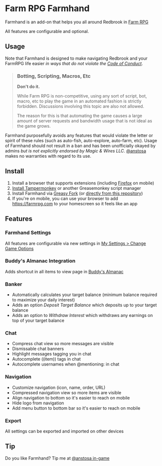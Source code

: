 # Farm RPG Farmhand

Farmhand is an add-on that helps you all around Redbrook in [Farm RPG](https://farmrpg.com)

All features are configurable and optional.

## Usage

Note that Farmhand is designed to make navigating Redbrook and your FarmRPG life easier *in ways that do not violate the [Code of Conduct](https://farmrpg.com/index.php#!/coc.php)*.

> ### Botting, Scripting, Macros, Etc
>
> **Don't do it.**
>
> While Farm RPG is non-competitive, using any sort of script, bot, macro, etc to play the game in an automated fashion is strictly forbidden. Discussions involving this topic are also not allowed.
>
> The reason for this is that automating the game causes a large amount of server requests and bandwidth usage that is not ideal as the game grows.

Farmhand purposefully avoids any features that would violate the letter or spirit of these rules (such as auto-fish, auto-explore, auto-farm, etc). Usage of Farmhand should not result in a ban and has been unofficially okayed by admins *but is not explicitly endorsed by Magic & Wires LLC*. [@anstosa](https://farmrpg.com/#!/profile.php?user_name=anstosa) makes no warranties with regard to its use.

## Install

1. Install a browser that supports extensions (including [Firefox](https://www.mozilla.org/en-US/firefox/new) on mobile)
2. [Install Tampermonkey](https://www.tampermonkey.net/) or another Greasemonkey script manager
3. Install Farmhand via [Greasy Fork](https://greasyfork.org/en/scripts/497660-farm-rpg-farmhand) (or [directly from this repository](https://github.com/anstosa/farmrpg-farmhand/blob/main/dist/farmrpg-farmhand.user.js))
4. If you're on mobile, you can use your browser to add <https://farmrpg.com> to your homescreen so it feels like an app

## Features

### Farmhand Settings

All features are configurable via new settings in [My Settings > Change Game Options](https://farmrpg.com/#!/settings_options.php)

### Buddy's Almanac Integration

Adds shortcut in all items to view page in [Buddy's Almanac](https://buddy.farm)

### Banker

* Automatically calculates your target balance (minimum balance required to maximize your daily interest)
* Adds an option *Deposit Target Balance* which deposits up to your target balance
* Adds an option to *Withdraw Interest* which withdraws any earnings on top of your target balance

### Chat

* Compress chat view so more messages are visible
* Dismissable chat banners
* Highlight messages tagging you in chat
* Autocomplete ((item)) tags in chat
* Autocomplete usernames when @mentioning: in chat

### Navigation

* Customize navigation (icon, name, order, URL)
* Compressed navigation view so more items are visible
* Align navigation to bottom so it's easier to reach on mobile
* Hide logo from navigation
* Add menu button to bottom bar so it's easier to reach on mobile

### Export

All settings can be exported and imported on other devices

## Tip

Do you like Farmhand? Tip me at [@anstosa in-game](https://farmrpg.com/#!/profile.php?user_name=anstosa)
